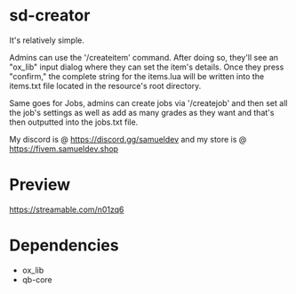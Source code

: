# sd-creator

It's relatively simple. 

Admins can use the '/createitem' command. After doing so, they'll see an "ox_lib" input dialog where they can set the item's details. Once they press "confirm," the complete string for the items.lua will be written into the items.txt file located in the resource's root directory. 

Same goes for Jobs, admins can create jobs via '/createjob' and then set all the job's settings as well as add as many grades as they want and that's then outputted into the jobs.txt file.

My discord is @ https://discord.gg/samueldev and my store is @ https://fivem.samueldev.shop

# Preview
https://streamable.com/n01zq6

# Dependencies
- ox_lib
- qb-core
